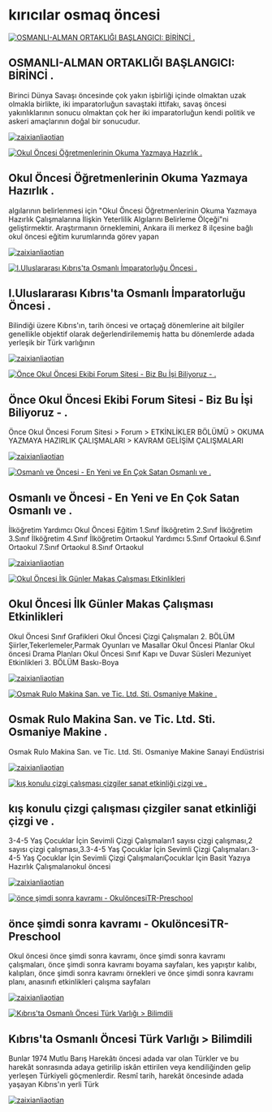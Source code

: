# kırıcılar osmaq öncesi
<a href="https://mnn.zoosnet.net/LR/Chatpre.aspx?id=MNN94995150&p=https://topgrinding.com/" target="_blank">![OSMANLI-ALMAN ORTAKLIĞI BAŞLANGICI: BİRİNCİ .](https://github.com/technlg/images/blob/main/52.jpg)</a>
## OSMANLI-ALMAN ORTAKLIĞI BAŞLANGICI: BİRİNCİ .
Birinci Dünya Savaşı öncesinde çok yakın işbirliği içinde olmaktan uzak olmakla birlikte, iki imparatorluğun savaştaki ittifakı, savaş öncesi yakınlıklarının sonucu olmaktan çok her iki imparatorluğun kendi politik ve askeri amaçlarının doğal bir sonucudur.
<a href="https://mnn.zoosnet.net/LR/Chatpre.aspx?id=MNN94995150&p=https://topgrinding.com/" target="_blank"><img src="https://github.com/technlg/images/raw/main/chat11.jpg" alt="zaixianliaotian"/></a><a href="//whatsapp.shibangsoft.com/WhatsApp.php" ><img src="https://github.com/technlg/images/raw/main/chat11.png" alt=""></a>
<a href="https://mnn.zoosnet.net/LR/Chatpre.aspx?id=MNN94995150&p=https://topgrinding.com/" target="_blank">![Okul Öncesi Öğretmenlerinin Okuma Yazmaya Hazırlık .](https://github.com/technlg/images/blob/main/2.jpg)</a>
## Okul Öncesi Öğretmenlerinin Okuma Yazmaya Hazırlık .
algılarının belirlenmesi için "Okul Öncesi Öğretmenlerinin Okuma Yazmaya Hazırlık Çalışmalarına İlişkin Yeterlilik Algılarını Belirleme Ölçeği"ni geliştirmektir. Araştırmanın örneklemini, Ankara ili merkez 8 ilçesine bağlı okul öncesi eğitim kurumlarında görev yapan
<a href="https://mnn.zoosnet.net/LR/Chatpre.aspx?id=MNN94995150&p=https://topgrinding.com/" target="_blank"><img src="https://github.com/technlg/images/raw/main/chat11.jpg" alt="zaixianliaotian"/></a><a href="//whatsapp.shibangsoft.com/WhatsApp.php" ><img src="https://github.com/technlg/images/raw/main/chat11.png" alt=""></a>
<a href="https://mnn.zoosnet.net/LR/Chatpre.aspx?id=MNN94995150&p=https://topgrinding.com/" target="_blank">![I.Uluslararası Kıbrıs'ta Osmanlı İmparatorluğu Öncesi .](https://github.com/technlg/images/blob/main/32.jpg)</a>
## I.Uluslararası Kıbrıs'ta Osmanlı İmparatorluğu Öncesi .
Bilindiği üzere Kıbrıs'ın, tarih öncesi ve ortaçağ dönemlerine ait bilgiler genellikle objektif olarak değerlendirilememiş hatta bu dönemlerde adada yerleşik bir Türk varlığının 
<a href="https://mnn.zoosnet.net/LR/Chatpre.aspx?id=MNN94995150&p=https://topgrinding.com/" target="_blank"><img src="https://github.com/technlg/images/raw/main/chat11.jpg" alt="zaixianliaotian"/></a><a href="//whatsapp.shibangsoft.com/WhatsApp.php" ><img src="https://github.com/technlg/images/raw/main/chat11.png" alt=""></a>
<a href="https://mnn.zoosnet.net/LR/Chatpre.aspx?id=MNN94995150&p=https://topgrinding.com/" target="_blank">![Önce Okul Öncesi Ekibi Forum Sitesi - Biz Bu İşi Biliyoruz - .](https://github.com/technlg/images/blob/main/43.jpg)</a>
## Önce Okul Öncesi Ekibi Forum Sitesi - Biz Bu İşi Biliyoruz - .
Önce Okul Öncesi Forum Sitesi > Forum > ETKİNLİKLER BÖLÜMÜ > OKUMA YAZMAYA HAZIRLIK ÇALIŞMALARI > KAVRAM GELİŞİM ÇALIŞMALARI
<a href="https://mnn.zoosnet.net/LR/Chatpre.aspx?id=MNN94995150&p=https://topgrinding.com/" target="_blank"><img src="https://github.com/technlg/images/raw/main/chat11.jpg" alt="zaixianliaotian"/></a><a href="//whatsapp.shibangsoft.com/WhatsApp.php" ><img src="https://github.com/technlg/images/raw/main/chat11.png" alt=""></a>
<a href="https://mnn.zoosnet.net/LR/Chatpre.aspx?id=MNN94995150&p=https://topgrinding.com/" target="_blank">![Osmanlı ve Öncesi - En Yeni ve En Çok Satan Osmanlı ve .](https://github.com/technlg/images/blob/main/38.jpg)</a>
## Osmanlı ve Öncesi - En Yeni ve En Çok Satan Osmanlı ve .
İlköğretim Yardımcı Okul Öncesi Eğitim 1.Sınıf İlköğretim 2.Sınıf İlköğretim 3.Sınıf İlköğretim 4.Sınıf İlköğretim Ortaokul Yardımcı 5.Sınıf Ortaokul 6.Sınıf Ortaokul 7.Sınıf Ortaokul 8.Sınıf Ortaokul
<a href="https://mnn.zoosnet.net/LR/Chatpre.aspx?id=MNN94995150&p=https://topgrinding.com/" target="_blank"><img src="https://github.com/technlg/images/raw/main/chat11.jpg" alt="zaixianliaotian"/></a><a href="//whatsapp.shibangsoft.com/WhatsApp.php" ><img src="https://github.com/technlg/images/raw/main/chat11.png" alt=""></a>
<a href="https://mnn.zoosnet.net/LR/Chatpre.aspx?id=MNN94995150&p=https://topgrinding.com/" target="_blank">![Okul Öncesi İlk Günler Makas Çalışması Etkinlikleri](https://github.com/technlg/images/blob/main/48.jpg)</a>
## Okul Öncesi İlk Günler Makas Çalışması Etkinlikleri
Okul Öncesi Sınıf Grafikleri Okul Öncesi Çizgi Çalışmaları 2. BÖLÜM Şiirler,Tekerlemeler,Parmak Oyunları ve Masallar Okul Öncesi Planlar Okul öncesi Drama Planları Okul Öncesi Sınıf Kapı ve Duvar Süsleri Mezuniyet Etkinlikleri 3. BÖLÜM Baskı-Boya
<a href="https://mnn.zoosnet.net/LR/Chatpre.aspx?id=MNN94995150&p=https://topgrinding.com/" target="_blank"><img src="https://github.com/technlg/images/raw/main/chat11.jpg" alt="zaixianliaotian"/></a><a href="//whatsapp.shibangsoft.com/WhatsApp.php" ><img src="https://github.com/technlg/images/raw/main/chat11.png" alt=""></a>
<a href="https://mnn.zoosnet.net/LR/Chatpre.aspx?id=MNN94995150&p=https://topgrinding.com/" target="_blank">![Osmak Rulo Makina San. ve Tic. Ltd. Sti. Osmaniye Makine .](https://github.com/technlg/images/blob/main/47.jpg)</a>
## Osmak Rulo Makina San. ve Tic. Ltd. Sti. Osmaniye Makine .
Osmak Rulo Makina San. ve Tic. Ltd. Sti. Osmaniye Makine Sanayi Endüstrisi
<a href="https://mnn.zoosnet.net/LR/Chatpre.aspx?id=MNN94995150&p=https://topgrinding.com/" target="_blank"><img src="https://github.com/technlg/images/raw/main/chat11.jpg" alt="zaixianliaotian"/></a><a href="//whatsapp.shibangsoft.com/WhatsApp.php" ><img src="https://github.com/technlg/images/raw/main/chat11.png" alt=""></a>
<a href="https://mnn.zoosnet.net/LR/Chatpre.aspx?id=MNN94995150&p=https://topgrinding.com/" target="_blank">![kış konulu çizgi çalışması çizgiler sanat etkinliği çizgi ve .](https://github.com/technlg/images/blob/main/7.jpg)</a>
## kış konulu çizgi çalışması çizgiler sanat etkinliği çizgi ve .
3-4-5 Yaş Çocuklar İçin Sevimli Çizgi Çalışmaları1 sayısı çizgi çalışması,2 sayısı çizgi çalışması,3.3-4-5 Yaş Çocuklar İçin Sevimli Çizgi Çalışmaları.3-4-5 Yaş Çocuklar İçin Sevimli Çizgi ÇalışmalarıÇocuklar İçin Basit Yazıya Hazırlık Çalışmalarıokul öncesi
<a href="https://mnn.zoosnet.net/LR/Chatpre.aspx?id=MNN94995150&p=https://topgrinding.com/" target="_blank"><img src="https://github.com/technlg/images/raw/main/chat11.jpg" alt="zaixianliaotian"/></a><a href="//whatsapp.shibangsoft.com/WhatsApp.php" ><img src="https://github.com/technlg/images/raw/main/chat11.png" alt=""></a>
<a href="https://mnn.zoosnet.net/LR/Chatpre.aspx?id=MNN94995150&p=https://topgrinding.com/" target="_blank">![önce şimdi sonra kavramı - OkulöncesiTR-Preschool](https://github.com/technlg/images/blob/main/45.jpg)</a>
## önce şimdi sonra kavramı - OkulöncesiTR-Preschool
Okul öncesi önce şimdi sonra kavramı, önce şimdi sonra kavramı çalışmaları, önce şimdi sonra kavramı boyama sayfaları, kes yapıştır kalıbı, kalıpları, önce şimdi sonra kavramı örnekleri ve önce şimdi sonra kavramı planı, anasınıfı etkinlikleri çalışma sayfaları
<a href="https://mnn.zoosnet.net/LR/Chatpre.aspx?id=MNN94995150&p=https://topgrinding.com/" target="_blank"><img src="https://github.com/technlg/images/raw/main/chat11.jpg" alt="zaixianliaotian"/></a><a href="//whatsapp.shibangsoft.com/WhatsApp.php" ><img src="https://github.com/technlg/images/raw/main/chat11.png" alt=""></a>
<a href="https://mnn.zoosnet.net/LR/Chatpre.aspx?id=MNN94995150&p=https://topgrinding.com/" target="_blank">![Kıbrıs'ta Osmanlı Öncesi Türk Varlığı > Bilimdili](https://github.com/technlg/images/blob/main/64.jpg)</a>
## Kıbrıs'ta Osmanlı Öncesi Türk Varlığı > Bilimdili
Bunlar 1974 Mutlu Barış Harekâtı öncesi adada var olan Türkler ve bu harekât sonrasında adaya getirilip iskân ettirilen veya kendiliğinden gelip yerleşen Türkiyeli göçmenlerdir. Resmî tarih, harekât öncesinde adada yaşayan Kıbrıs'ın yerli Türk
<a href="https://mnn.zoosnet.net/LR/Chatpre.aspx?id=MNN94995150&p=https://topgrinding.com/" target="_blank"><img src="https://github.com/technlg/images/raw/main/chat11.jpg" alt="zaixianliaotian"/></a><a href="//whatsapp.shibangsoft.com/WhatsApp.php" ><img src="https://github.com/technlg/images/raw/main/chat11.png" alt=""></a>
